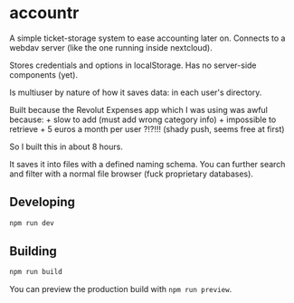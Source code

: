 # accountr

A simple ticket-storage system to ease accounting later on. Connects to a webdav server (like the one running inside nextcloud).

Stores credentials and options in localStorage. Has no server-side components (yet).

Is multiuser by nature of how it saves data: in each user's directory.

Built because the Revolut Expenses app which I was using was awful because:
	+ slow to add (must add wrong category info)
	+ impossible to retrieve
	+ 5 euros a month per user ?!?!!! (shady push, seems free at first)

So I built this in about 8 hours.

It saves it into files with a defined naming schema. You can further search and filter with a normal file browser (fuck proprietary databases).

## Developing

```bash
npm run dev
```

## Building

```bash
npm run build
```

You can preview the production build with `npm run preview`.